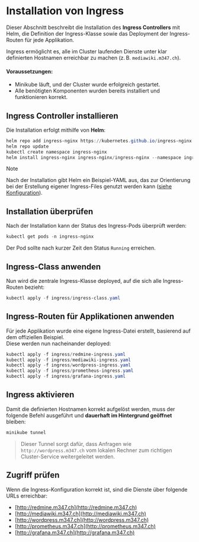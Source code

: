 # Installation von Ingress
Dieser Abschnitt beschreibt die Installation des **Ingress Controllers** mit Helm, die Definition der Ingress-Klasse sowie das Deployment der Ingress-Routen für jede Applikation.

Ingress ermöglicht es, alle im Cluster laufenden Dienste unter klar definierten Hostnamen erreichbar zu machen (z. B. `mediawiki.m347.ch`).

#### Voraussetzungen:
- Minikube läuft, und der Cluster wurde erfolgreich gestartet.
- Alle benötigten Komponenten wurden bereits installiert und funktionieren korrekt.

## Ingress Controller installieren
Die Installation erfolgt mithilfe von **Helm**:

```powershell
helm repo add ingress-nginx https://kubernetes.github.io/ingress-nginx
helm repo update
kubectl create namespace ingress-nginx
helm install ingress-nginx ingress-nginx/ingress-nginx --namespace ingress-nginx
```

> [!NOTE]
> Nach der Installation gibt Helm ein Beispiel-YAML aus, das zur Orientierung bei der Erstellung eigener Ingress-Files genutzt werden kann ([siehe Konfiguration](/docs/pods/ingress/config.md)).

## Installation überprüfen
Nach der Installation kann der Status des Ingress-Pods überprüft werden:

```powershell
kubectl get pods -n ingress-nginx
```

Der Pod sollte nach kurzer Zeit den Status `Running` erreichen.

## Ingress-Class anwenden
Nun wird die zentrale Ingress-Klasse deployed, auf die sich alle Ingress-Routen bezieht:

```powershell
kubectl apply -f ingress/ingress-class.yaml
```

## Ingress-Routen für Applikationen anwenden
Für jede Applikation wurde eine eigene Ingress-Datei erstellt, basierend auf dem offiziellen Beispiel.  
Diese werden nun nacheinander deployed:

```powershell
kubectl apply -f ingress/redmine-ingress.yaml
kubectl apply -f ingress/mediawiki-ingress.yaml
kubectl apply -f ingress/wordpress-ingress.yaml
kubectl apply -f ingress/prometheus-ingress.yaml
kubectl apply -f ingress/grafana-ingress.yaml
```

## Ingress aktivieren
Damit die definierten Hostnamen korrekt aufgelöst werden, muss der folgende Befehl ausgeführt und **dauerhaft im Hintergrund geöffnet** bleiben:

```powershell
minikube tunnel
```

> Dieser Tunnel sorgt dafür, dass Anfragen wie `http://wordpress.m347.ch` vom lokalen Rechner zum richtigen Cluster-Service weitergeleitet werden.

## Zugriff prüfen
Wenn die Ingress-Konfiguration korrekt ist, sind die Dienste über folgende URLs erreichbar:

- [http://redmine.m347.ch](http://redmine.m347.ch)
- [http://mediawiki.m347.ch](http://mediawiki.m347.ch)
- [http://wordpress.m347.ch](http://wordpress.m347.ch)
- [http://prometheus.m347.ch](http://prometheus.m347.ch)
- [http://grafana.m347.ch](http://grafana.m347.ch)
